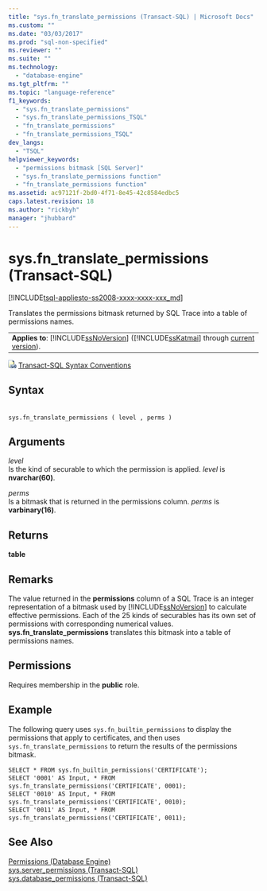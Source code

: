 ```yaml
---
title: "sys.fn_translate_permissions (Transact-SQL) | Microsoft Docs"
ms.custom: ""
ms.date: "03/03/2017"
ms.prod: "sql-non-specified"
ms.reviewer: ""
ms.suite: ""
ms.technology: 
  - "database-engine"
ms.tgt_pltfrm: ""
ms.topic: "language-reference"
f1_keywords: 
  - "sys.fn_translate_permissions"
  - "sys.fn_translate_permissions_TSQL"
  - "fn_translate_permissions"
  - "fn_translate_permissions_TSQL"
dev_langs: 
  - "TSQL"
helpviewer_keywords: 
  - "permissions bitmask [SQL Server]"
  - "sys.fn_translate_permissions function"
  - "fn_translate_permissions function"
ms.assetid: ac97121f-2bd0-4f71-8e45-42c8584edbc5
caps.latest.revision: 18
ms.author: "rickbyh"
manager: "jhubbard"
---
```

# sys.fn_translate_permissions (Transact-SQL)
[!INCLUDE[tsql-appliesto-ss2008-xxxx-xxxx-xxx_md](../../../a9retired/includes/tsql-appliesto-ss2008-xxxx-xxxx-xxx-md.md)]

  Translates the permissions bitmask returned by SQL Trace into a table of permissions names.  
  
||  
|-|  
|**Applies to**: [!INCLUDE[ssNoVersion](../../../a9notintoc/includes/ssnoversion-md.md)] ([!INCLUDE[ssKatmai](../../../a9notintoc/includes/sskatmai-md.md)] through [current version](http://go.microsoft.com/fwlink/p/?LinkId=299658)).|  
  
 ![Topic link icon](../../../a9notintoc/media/topic-link.gif "Topic link icon") [Transact-SQL Syntax Conventions](../../../t-sql/language-elements/transact-sql-syntax-conventions-transact-sql.md)  
  
## Syntax  
  
```  
  
sys.fn_translate_permissions ( level , perms )  
```  
  
## Arguments  
 *level*  
 Is the kind of securable to which the permission is applied. *level* is **nvarchar(60)**.  
  
 *perms*  
 Is a bitmask that is returned in the permissions column. *perms* is **varbinary(16)**.  
  
## Returns  
 **table**  
  
## Remarks  
 The value returned in the **permissions** column of a SQL Trace is an integer representation of a bitmask used by [!INCLUDE[ssNoVersion](../../../a9notintoc/includes/ssnoversion-md.md)] to calculate effective permissions. Each of the 25 kinds of securables has its own set of permissions with corresponding numerical values. **sys.fn_translate_permissions** translates this bitmask into a table of permissions names.  
  
## Permissions  
 Requires membership in the **public** role.  
  
## Example  
 The following query uses `sys.fn_builtin_permissions` to display the permissions that apply to certificates, and then uses `sys.fn_translate_permissions` to return the results of the permissions bitmask.  
  
```  
SELECT * FROM sys.fn_builtin_permissions('CERTIFICATE');  
SELECT '0001' AS Input, * FROM sys.fn_translate_permissions('CERTIFICATE', 0001);  
SELECT '0010' AS Input, * FROM sys.fn_translate_permissions('CERTIFICATE', 0010);  
SELECT '0011' AS Input, * FROM sys.fn_translate_permissions('CERTIFICATE', 0011);  
```  
  
## See Also  
 [Permissions &#40;Database Engine&#41;](../../../relational-databases/security/permissions-database-engine.md)   
 [sys.server_permissions &#40;Transact-SQL&#41;](../../../relational-databases/reference/system-catalog-views/sys.server-permissions-transact-sql.md)   
 [sys.database_permissions &#40;Transact-SQL&#41;](../../../relational-databases/reference/system-catalog-views/sys.database-permissions-transact-sql.md)  
  
  